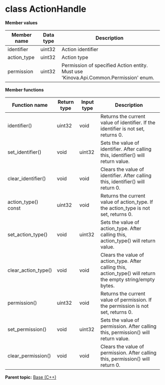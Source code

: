 # class ActionHandle

 **Member values** 

|Member name|Data type|Description|
|-----------|---------|-----------|
|identifier|uint32|Action identifier|
|action\_type|uint32|Action type|
|permission|uint32|Permission of specified Action entity. Must use 'Kinova.Api.Common.Permission' enum.|

 **Member functions** 

|Function name|Return type|Input type|Description|
|-------------|-----------|----------|-----------|
|identifier\(\)|uint32|void|Returns the current value of identifier. If the identifier is not set, returns 0.|
|set\_identifier\(\)|void|uint32|Sets the value of identifier. After calling this, identifier\(\) will return value.|
|clear\_identifier\(\)|void|void|Clears the value of identifier. After calling this, identifier\(\) will return 0.|
|action\_type\(\) const|uint32|void|Returns the current value of action\_type. If the action\_type is not set, returns 0.|
|set\_action\_type\(\)|void|uint32|Sets the value of action\_type. After calling this, action\_type\(\) will return value.|
|clear\_action\_type\(\)|void|void|Clears the value of action\_type. After calling this, action\_type\(\) will return the empty string/empty bytes.|
|permission\(\)|uint32|void|Returns the current value of permission. If the permission is not set, returns 0.|
|set\_permission\(\)|void|uint32|Sets the value of permission. After calling this, permission\(\) will return value.|
|clear\_permission\(\)|void|void|Clears the value of permission. After calling this, permission\(\) will return 0.|

**Parent topic:** [Base \(C++\)](../../summary_pages/Base.md)

